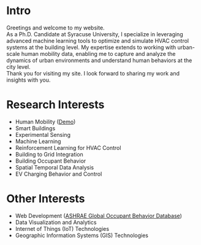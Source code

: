# Intro

Greetings and welcome to my website.  
As a Ph.D. Candidate at Syracuse University, I specialize in leveraging advanced machine learning tools to optimize and simulate HVAC control systems at the building level. My expertise extends to working with urban-scale human mobility data, enabling me to capture and analyze the dynamics of urban environments and understand human behaviors at the city level.  
Thank you for visiting my site. I look forward to sharing my work and insights with you.

# Research Interests

- Human Mobility ([Demo](https://www.youtube.com/watch?v=m2b41ppw03w))
- Smart Buildings
- Experimental Sensing
- Machine Learning
- Reinforcement Learning for HVAC Control
- Building to Grid Integration
- Building Occupant Behavior
- Spatial Temporal Data Analysis
- EV Charging Behavior and Control

# Other Interests
- Web Development ([ASHRAE Global Occupant Behavior Database](https://ashraeobdatabase.com))
- Data Visualization and Analytics
- Internet of Things (IoT) Technologies
- Geographic Information Systems (GIS) Technologies
